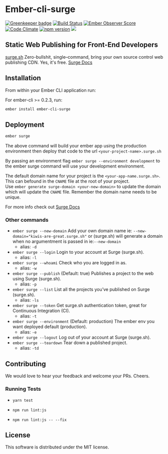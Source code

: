 # Ember-cli-surge

[![Greenkeeper badge](https://badges.greenkeeper.io/kiwiupover/ember-cli-surge.svg)](https://greenkeeper.io/)
[![Build Status](https://travis-ci.org/kiwiupover/ember-cli-surge.svg)](https://travis-ci.org/kiwiupover/ember-cli-surge)
[![Ember Observer Score](http://emberobserver.com/badges/ember-cli-surge.svg)](http://emberobserver.com/addons/ember-cli-surge)
[![Code Climate](https://codeclimate.com/github/kiwiupover/ember-cli-surge/badges/gpa.svg)](https://codeclimate.com/github/kiwiupover/ember-cli-surge)
[![npm version](https://badge.fury.io/js/ember-cli-surge.svg)](https://badge.fury.io/js/ember-cli-surge)
[![](https://david-dm.org/kiwiupover/ember-cli-surge.svg)](https://david-dm.org/kiwiupover/ember-cli-surge.svg)

## Static Web Publishing for Front-End Developers
[surge.sh](http://surge.sh) Zero-bullshit, single–command,
bring your own source control web publishing CDN. Yes, it's free.
[Surge Docs](http://surge.sh/help)


## Installation

From within your Ember CLI application run:

For ember-cli >= 0.2.3, run:

```sh
ember install ember-cli-surge
```

## Deployment

```sh
ember surge
```

The above command will build your ember app using the production environment then deploy that code to the url `<your-project-name>.surge.sh`

By passing an environment flag `ember surge --environment development` to the ember surge command will use your development environment.

The default domain name for your project is the `<your-app-name.surge.sh>`. This can befound in the `CNAME` file at the root of your project.  
Use `ember generate surge-domain <your-new-domain>` to update the domain which will update the `CNAME` file. Remember the domain name needs to be unique.

For more info check out [Surge Docs](http://surge.sh/help/remembering-a-domain)

### Other commands
- `ember surge --new-domain` Add your own domain name ie: `--new-domain="kiwis-are-great.surge.sh"` or (surge.sh) will generate a domain when no argumentment is passed in ie:`--new-domain`
    - alias: `-d`
- `ember surge --login` Login to your account at Surge (surge.sh).
    - alias: `-l`
- `ember surge --whoami` Check who you are logged in as.
    - alias: `-w`
- `ember surge --publish` (Default: true) Publishes a project to the web using Surge (surge.sh).
    - alias: `-p`
- `ember surge --list` List all the projects you’ve published on Surge (surge.sh).
    - alias: `-ls`
- `ember surge --token` Get surge.sh authentication token, great for Continuous Integration (CI).
    - alias: `-t`
- `ember surge --environment` (Default: production) The ember env you want deployed default (production).
    - alias: `-e`
- `ember surge --logout` Log out of your account at Surge (surge.sh).
- `ember surge --teardown` Tear down a published project.
    - alias: `-td`

## Contributing
We would love to hear your feedback and welcome your PRs.
Cheers.

### Running Tests

* `yarn test`

* `npm run lint:js`
* `npm run lint:js -- --fix`

## License
This software is distributed under the MIT license.
